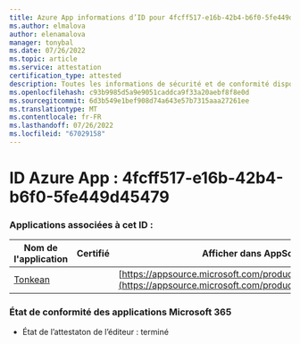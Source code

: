```yaml
---
title: Azure App informations d’ID pour 4fcff517-e16b-42b4-b6f0-5fe449d45479
ms.author: elmalova
author: elenamalova
manager: tonybal
ms.date: 07/26/2022
ms.topic: article
ms.service: attestation
certification_type: attested
description: Toutes les informations de sécurité et de conformité disponibles pour 4fcff517-e16b-42b4-b6f0-5fe449d45479.
ms.openlocfilehash: c93b9985d5a9e9051caddca9f33a20aebf8f8e0d
ms.sourcegitcommit: 6d3b549e1bef908d74a643e57b7315aaa27261ee
ms.translationtype: MT
ms.contentlocale: fr-FR
ms.lasthandoff: 07/26/2022
ms.locfileid: "67029158"
---
```

# <a name="azure-app-id-4fcff517-e16b-42b4-b6f0-5fe449d45479"></a>ID Azure App : 4fcff517-e16b-42b4-b6f0-5fe449d45479


### <a name="apps-associated-with-this-id"></a>Applications associées à cet ID :
| **Nom de l'application** | **Certifié** | **Afficher dans AppSource** |
|--------------|---------------|-----------------------|
| [Tonkean](../forward/WA104381749.md) |  | [https://appsource.microsoft.com/product/office/WA104381749](https://appsource.microsoft.com/product/office/WA104381749) |

### <a name="microsoft-365-app-compliance-status"></a>État de conformité des applications Microsoft 365
- État de l’attestaton de l’éditeur : terminé
